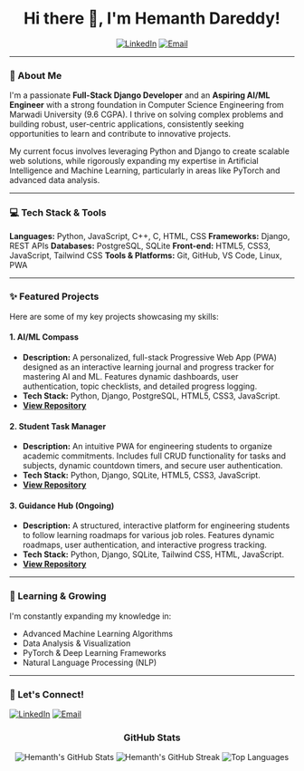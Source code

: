 
<h1 align="center">Hi there 👋, I'm Hemanth Dareddy!</h1>

<p align="center">
  <a href="https://www.linkedin.com/in/hemanth-dareddy?utm_source=share&utm_campaign=share_via&utm_content=profile&utm_medium=android_app"><img src="https://img.shields.io/badge/LinkedIn-0077B5?style=for-the-badge&logo=linkedin&logoColor=white" alt="LinkedIn"></a>
  <a href="mailto:hemanthdareddy@gmail.com"><img src="https://img.shields.io/badge/Email-D14836?style=for-the-badge&logo=gmail&logoColor=white" alt="Email"></a>
  </p>

---

### 🚀 About Me

I'm a passionate **Full-Stack Django Developer** and an **Aspiring AI/ML Engineer** with a strong foundation in Computer Science Engineering from Marwadi University (9.6 CGPA). I thrive on solving complex problems and building robust, user-centric applications, consistently seeking opportunities to learn and contribute to innovative projects.

My current focus involves leveraging Python and Django to create scalable web solutions, while rigorously expanding my expertise in Artificial Intelligence and Machine Learning, particularly in areas like PyTorch and advanced data analysis.

---

### 💻 Tech Stack & Tools

**Languages:** Python, JavaScript, C++, C, HTML, CSS
**Frameworks:** Django, REST APIs
**Databases:** PostgreSQL, SQLite
**Front-end:** HTML5, CSS3, JavaScript, Tailwind CSS
**Tools & Platforms:** Git, GitHub, VS Code, Linux, PWA

---

### ✨ Featured Projects

Here are some of my key projects showcasing my skills:

#### 1. AI/ML Compass
- **Description:** A personalized, full-stack Progressive Web App (PWA) designed as an interactive learning journal and progress tracker for mastering AI and ML. Features dynamic dashboards, user authentication, topic checklists, and detailed progress logging.
- **Tech Stack:** Python, Django, PostgreSQL, HTML5, CSS3, JavaScript.
- **[View Repository](https://github.com/YourGitHubUsername/AI-ML-Compass-Repo)**

#### 2. Student Task Manager
- **Description:** An intuitive PWA for engineering students to organize academic commitments. Includes full CRUD functionality for tasks and subjects, dynamic countdown timers, and secure user authentication.
- **Tech Stack:** Python, Django, SQLite, HTML5, CSS3, JavaScript.
- **[View Repository](https://github.com/YourGitHubUsername/Student-Task-Manager-Repo)** 

#### 3. Guidance Hub (Ongoing)
- **Description:** A structured, interactive platform for engineering students to follow learning roadmaps for various job roles. Features dynamic roadmaps, user authentication, and interactive progress tracking.
- **Tech Stack:** Python, Django, SQLite, Tailwind CSS, HTML, JavaScript.
- **[View Repository](https://github.com/YourGitHubUsername/Guidance-Hub-Repo)** 
---

### 🌱 Learning & Growing

I'm constantly expanding my knowledge in:
- Advanced Machine Learning Algorithms
- Data Analysis & Visualization
- PyTorch & Deep Learning Frameworks
- Natural Language Processing (NLP)

---

### 🤝 Let's Connect!

<a href="https://www.linkedin.com/in/hemanth-dareddy?utm_source=share&utm_campaign=share_via&utm_content=profile&utm_medium=android_app"><img src="https://img.shields.io/badge/Connect%20on%20LinkedIn-0077B5?style=social&logo=linkedin" alt="LinkedIn"></a>
<a href="mailto:hemanthdareddy@gmail.com"><img src="https://img.shields.io/badge/Say%20Hi!-D14836?style=social&logo=gmail" alt="Email"></a>

<div align="center">
  <h3>GitHub Stats</h3>
  <img src="https://github-readme-stats.vercel.app/api?username=YourGitHubUsername&show_icons=true&theme=dark&include_all_commits=true&count_private=true" alt="Hemanth's GitHub Stats" />
  <img src="https://github-readme-streak-stats.herokuapp.com/?user=YourGitHubUsername&theme=dark" alt="Hemanth's GitHub Streak" />
  <img src="https://github-readme-stats.vercel.app/api/top-langs/?username=YourGitHubUsername&layout=compact&theme=dark" alt="Top Languages" />
</div>
